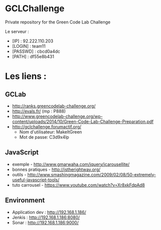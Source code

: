 GCLChallenge
============

Private repository for the Green Code Lab Challenge

Le serveur :

- [IP] : 92.222.110.203
- [LOGIN] : team11
- [PASSWD] : cbcd0a4dc
- [PATH] : df55e8b431


Les liens :
============

GCLab
-----
- http://ranks.greencodelab-challenge.org/
- http://evals.fr/ (mp : P888)
- http://www.greencodelab-challenge.org/wp-content/uploads/2014/10/Green-Code-Lab-Challenge-Preparation.pdf
- http://gclchallenge.forumactif.org/
  - Nom d'utilisateur: MakeItGreen
  - Mot de passe: C3d9x4lp

JavaScript
-----------
- exemple - http://www.gmarwaha.com/jquery/jcarousellite/
- bonnes pratiques - http://jstherightway.org/
- outils - http://www.smashingmagazine.com/2009/02/08/50-extremely-useful-javascript-tools/
- tuto carrousel - https://www.youtube.com/watch?v=Xr8xkFdpAd8

Environment
----------------
- Application dev : http://192.168.1.186/
- Jenkis : http://192.168.1.186:8080/
- Sonar : http://192.168.1.186:9000/


